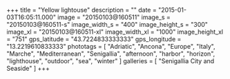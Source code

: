 +++
title = "Yellow lightouse"
description = ""
date = "2015-01-03T16:05:11.000"
image = "20150103@160511"
image_s = "20150103@160511-s"
image_width_s = "400"
image_height_s = "300"
image_xl = "20150103@160511-xl"
image_width_xl = "1000"
image_height_xl = "751"
gps_latitude = "43.7224833333333"
gps_longitude = "13.2219610833333"
phototags = [ "Adriatic", "Ancona", "Europe", "Italy", "Marche", "Mediterranean", "Senigallia", "afternoon", "harbor", "horizon", "lighthouse", "outdoor", "sea", "winter" ]
galleries = [ "Senigallia City and Seaside" ]
+++
